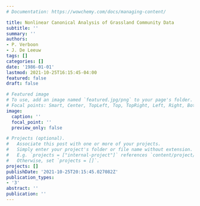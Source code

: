 ```yaml
---
# Documentation: https://wowchemy.com/docs/managing-content/

title: Nonlinear Canonical Analysis of Grassland Community Data
subtitle: ''
summary: ''
authors:
- P. Verboon
- J. De Leeuw
tags: []
categories: []
date: '1986-01-01'
lastmod: 2021-10-25T16:15:45-04:00
featured: false
draft: false

# Featured image
# To use, add an image named `featured.jpg/png` to your page's folder.
# Focal points: Smart, Center, TopLeft, Top, TopRight, Left, Right, BottomLeft, Bottom, BottomRight.
image:
  caption: ''
  focal_point: ''
  preview_only: false

# Projects (optional).
#   Associate this post with one or more of your projects.
#   Simply enter your project's folder or file name without extension.
#   E.g. `projects = ["internal-project"]` references `content/project/deep-learning/index.md`.
#   Otherwise, set `projects = []`.
projects: []
publishDate: '2021-10-25T20:15:45.027082Z'
publication_types:
- '3'
abstract: ''
publication: ''
---
```

